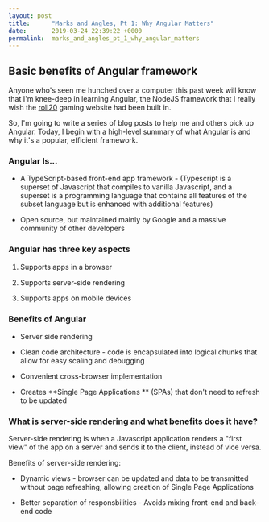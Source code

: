 ```yaml
---
layout: post
title:      "Marks and Angles, Pt 1: Why Angular Matters"
date:       2019-03-24 22:39:22 +0000
permalink:  marks_and_angles_pt_1_why_angular_matters
---
```


## Basic benefits of Angular framework

Anyone who's seen me hunched over a computer this past week will know that I'm knee-deep in learning Angular, the NodeJS framework that I really wish the [roll20](http://https://roll20.net/) gaming website had been built in. 

So, I'm going to write a series of blog posts to help me and others pick up Angular. Today, I begin with a high-level summary of what Angular is and why it's a popular, efficient framework. 

### Angular Is...

* A TypeScript-based front-end app framework - (Typescript is a superset of Javascript that compiles to vanilla Javascript, and a superset is a programming language that contains all features of the subset language but is enhanced with additional features) 

* Open source, but maintained mainly by Google and a massive community of other developers

### Angular has three key aspects

1. Supports apps in a browser

2. Supports server-side rendering

3. Supports apps on mobile devices 

### Benefits of Angular

* Server side rendering

* Clean code architecture - code is encapsulated into logical chunks that allow for easy scaling and debugging

* Convenient cross-browser implementation

* Creates **Single Page Applications ** (SPAs) that don't need to refresh to be updated


### What is server-side rendering and what benefits does it have?

Server-side rendering is when a Javascript application renders a "first view" of the app on a server and sends it to the client, instead of vice versa.

Benefits of server-side rendering:

* Dynamic views - browser can be updated and data to be transmitted without page refreshing, allowing creation of Single Page Applications

* Better separation of responsbilities - Avoids mixing front-end and back-end code











